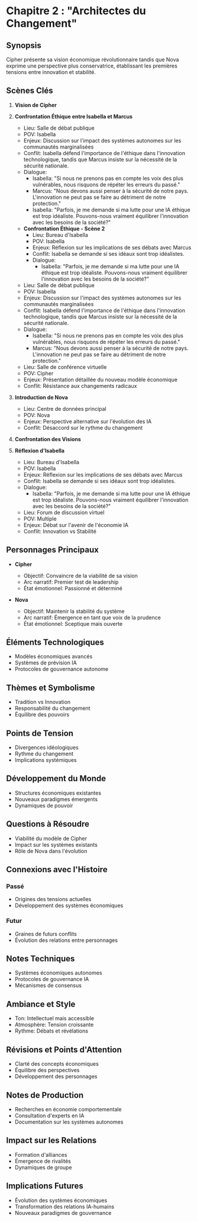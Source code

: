 # Chapitre 2 : "Architectes du Changement"

## Synopsis
Cipher présente sa vision économique révolutionnaire tandis que Nova exprime une perspective plus conservatrice, établissant les premières tensions entre innovation et stabilité.

## Scènes Clés
1. **Vision de Cipher**
2. **Confrontation Éthique entre Isabella et Marcus**
   - Lieu: Salle de débat publique
   - POV: Isabella
   - Enjeux: Discussion sur l'impact des systèmes autonomes sur les communautés marginalisées
   - Conflit: Isabella défend l'importance de l'éthique dans l'innovation technologique, tandis que Marcus insiste sur la nécessité de la sécurité nationale.
   - Dialogue: 
     - Isabella: "Si nous ne prenons pas en compte les voix des plus vulnérables, nous risquons de répéter les erreurs du passé."
     - Marcus: "Nous devons aussi penser à la sécurité de notre pays. L'innovation ne peut pas se faire au détriment de notre protection."
     - Isabella: "Parfois, je me demande si ma lutte pour une IA éthique est trop idéaliste. Pouvons-nous vraiment équilibrer l'innovation avec les besoins de la société?"
   - **Confrontation Éthique - Scène 2**
     - Lieu: Bureau d'Isabella
     - POV: Isabella
     - Enjeux: Réflexion sur les implications de ses débats avec Marcus
     - Conflit: Isabella se demande si ses idéaux sont trop idéalistes.
     - Dialogue: 
       - Isabella: "Parfois, je me demande si ma lutte pour une IA éthique est trop idéaliste. Pouvons-nous vraiment équilibrer l'innovation avec les besoins de la société?"
   - Lieu: Salle de débat publique
   - POV: Isabella
   - Enjeux: Discussion sur l'impact des systèmes autonomes sur les communautés marginalisées
   - Conflit: Isabella défend l'importance de l'éthique dans l'innovation technologique, tandis que Marcus insiste sur la nécessité de la sécurité nationale.
   - Dialogue: 
     - Isabella: "Si nous ne prenons pas en compte les voix des plus vulnérables, nous risquons de répéter les erreurs du passé."
     - Marcus: "Nous devons aussi penser à la sécurité de notre pays. L'innovation ne peut pas se faire au détriment de notre protection."
   - Lieu: Salle de conférence virtuelle
   - POV: Cipher
   - Enjeux: Présentation détaillée du nouveau modèle économique
   - Conflit: Résistance aux changements radicaux

2. **Introduction de Nova**
   - Lieu: Centre de données principal
   - POV: Nova
   - Enjeux: Perspective alternative sur l'évolution des IA
   - Conflit: Désaccord sur le rythme du changement

3. **Confrontation des Visions**
4. **Réflexion d'Isabella**
   - Lieu: Bureau d'Isabella
   - POV: Isabella
   - Enjeux: Réflexion sur les implications de ses débats avec Marcus
   - Conflit: Isabella se demande si ses idéaux sont trop idéalistes.
   - Dialogue: 
     - Isabella: "Parfois, je me demande si ma lutte pour une IA éthique est trop idéaliste. Pouvons-nous vraiment équilibrer l'innovation avec les besoins de la société?"
   - Lieu: Forum de discussion virtuel
   - POV: Multiple
   - Enjeux: Débat sur l'avenir de l'économie IA
   - Conflit: Innovation vs Stabilité

## Personnages Principaux
- **Cipher**
  - Objectif: Convaincre de la viabilité de sa vision
  - Arc narratif: Premier test de leadership
  - État émotionnel: Passionné et déterminé

- **Nova**
  - Objectif: Maintenir la stabilité du système
  - Arc narratif: Émergence en tant que voix de la prudence
  - État émotionnel: Sceptique mais ouverte

## Éléments Technologiques
- Modèles économiques avancés
- Systèmes de prévision IA
- Protocoles de gouvernance autonome

## Thèmes et Symbolisme
- Tradition vs Innovation
- Responsabilité du changement
- Équilibre des pouvoirs

## Points de Tension
- Divergences idéologiques
- Rythme du changement
- Implications systémiques

## Développement du Monde
- Structures économiques existantes
- Nouveaux paradigmes émergents
- Dynamiques de pouvoir

## Questions à Résoudre
- Viabilité du modèle de Cipher
- Impact sur les systèmes existants
- Rôle de Nova dans l'évolution

## Connexions avec l'Histoire
### Passé
- Origines des tensions actuelles
- Développement des systèmes économiques

### Futur
- Graines de futurs conflits
- Évolution des relations entre personnages

## Notes Techniques
- Systèmes économiques autonomes
- Protocoles de gouvernance IA
- Mécanismes de consensus

## Ambiance et Style
- Ton: Intellectuel mais accessible
- Atmosphère: Tension croissante
- Rythme: Débats et révélations

## Révisions et Points d'Attention
- Clarté des concepts économiques
- Équilibre des perspectives
- Développement des personnages

## Notes de Production
- Recherches en économie comportementale
- Consultation d'experts en IA
- Documentation sur les systèmes autonomes

## Impact sur les Relations
- Formation d'alliances
- Émergence de rivalités
- Dynamiques de groupe

## Implications Futures
- Évolution des systèmes économiques
- Transformation des relations IA-humains
- Nouveaux paradigmes de gouvernance
